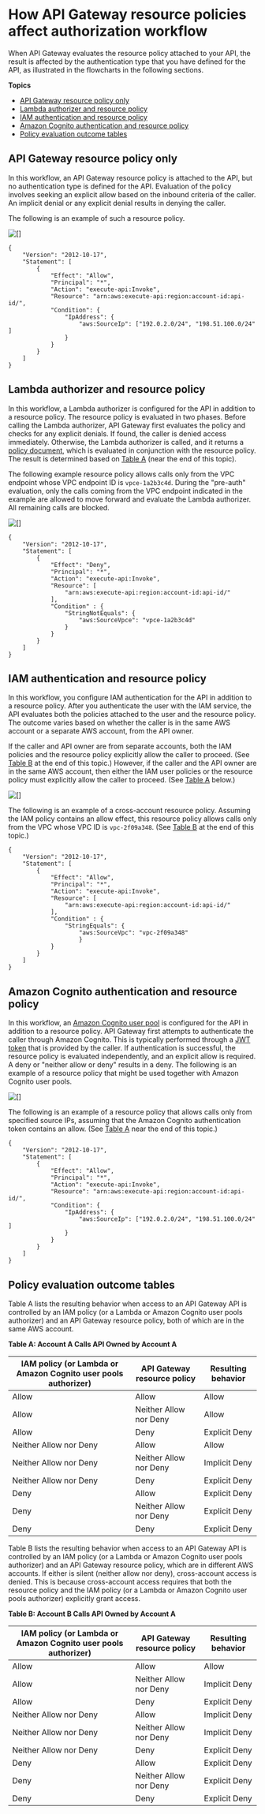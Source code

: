 # How API Gateway resource policies affect authorization workflow<a name="apigateway-authorization-flow"></a>

When API Gateway evaluates the resource policy attached to your API, the result is affected by the authentication type that you have defined for the API, as illustrated in the flowcharts in the following sections\.

**Topics**
+ [API Gateway resource policy only](#apigateway-authorization-flow-resource-policy-only)
+ [Lambda authorizer and resource policy](#apigateway-authorization-flow-lambda)
+ [IAM authentication and resource policy](#apigateway-authorization-flow-iam)
+ [Amazon Cognito authentication and resource policy](#apigateway-authorization-flow-cognito)
+ [Policy evaluation outcome tables](#apigateway-resource-policies-iam-policies-interaction)

## API Gateway resource policy only<a name="apigateway-authorization-flow-resource-policy-only"></a>

In this workflow, an API Gateway resource policy is attached to the API, but no authentication type is defined for the API\. Evaluation of the policy involves seeking an explicit allow based on the inbound criteria of the caller\. An implicit denial or any explicit denial results in denying the caller\.

The following is an example of such a resource policy\.

![\[\]](http://docs.aws.amazon.com/apigateway/latest/developerguide/images/apigateway-auth-resource-policy-only.png)

```
{
    "Version": "2012-10-17",
    "Statement": [
        {
            "Effect": "Allow",
            "Principal": "*",
            "Action": "execute-api:Invoke",
            "Resource": "arn:aws:execute-api:region:account-id:api-id/",
            "Condition": {
                "IpAddress": {
                    "aws:SourceIp": ["192.0.2.0/24", "198.51.100.0/24" ]
                }
            }
        }
    ]
}
```

## Lambda authorizer and resource policy<a name="apigateway-authorization-flow-lambda"></a>

In this workflow, a Lambda authorizer is configured for the API in addition to a resource policy\. The resource policy is evaluated in two phases\. Before calling the Lambda authorizer, API Gateway first evaluates the policy and checks for any explicit denials\. If found, the caller is denied access immediately\. Otherwise, the Lambda authorizer is called, and it returns a [policy document](api-gateway-lambda-authorizer-output.md), which is evaluated in conjunction with the resource policy\. The result is determined based on [Table A](#apigateway-resource-policies-iam-policies-interaction) \(near the end of this topic\)\.

The following example resource policy allows calls only from the VPC endpoint whose VPC endpoint ID is `vpce-1a2b3c4d`\. During the "pre\-auth" evaluation, only the calls coming from the VPC endpoint indicated in the example are allowed to move forward and evaluate the Lambda authorizer\. All remaining calls are blocked\.

![\[\]](http://docs.aws.amazon.com/apigateway/latest/developerguide/images/apigateway-auth-lambda-resource-policy.png)

```
{
    "Version": "2012-10-17",
    "Statement": [
        {
            "Effect": "Deny",
            "Principal": "*",
            "Action": "execute-api:Invoke",
            "Resource": [
                "arn:aws:execute-api:region:account-id:api-id/"
            ],
            "Condition" : {
                "StringNotEquals": {
                    "aws:SourceVpce": "vpce-1a2b3c4d"
                }
            }
        }
    ]
}
```

## IAM authentication and resource policy<a name="apigateway-authorization-flow-iam"></a>

In this workflow, you configure IAM authentication for the API in addition to a resource policy\. After you authenticate the user with the IAM service, the API evaluates both the policies attached to the user and the resource policy\. The outcome varies based on whether the caller is in the same AWS account or a separate AWS account, from the API owner\. 

If the caller and API owner are from separate accounts, both the IAM policies and the resource policy explicitly allow the caller to proceed\. \(See [Table B](#apigateway-resource-policies-iam-policies-interaction) at the end of this topic\.\) However, if the caller and the API owner are in the same AWS account, then either the IAM user policies or the resource policy must explicitly allow the caller to proceed\. \(See [Table A](#apigateway-resource-policies-iam-policies-interaction) below\.\)

![\[\]](http://docs.aws.amazon.com/apigateway/latest/developerguide/images/apigateway-auth-iam-resource-policy.png)

The following is an example of a cross\-account resource policy\. Assuming the IAM policy contains an allow effect, this resource policy allows calls only from the VPC whose VPC ID is `vpc-2f09a348`\. \(See [Table B](#apigateway-resource-policies-iam-policies-interaction) at the end of this topic\.\)

```
{
    "Version": "2012-10-17",
    "Statement": [
        {
            "Effect": "Allow",
            "Principal": "*",
            "Action": "execute-api:Invoke",
            "Resource": [
                "arn:aws:execute-api:region:account-id:api-id/"
            ],
            "Condition" : {
                "StringEquals": {
                    "aws:SourceVpc": "vpc-2f09a348"
                    }
            }
        }
    ]
}
```

## Amazon Cognito authentication and resource policy<a name="apigateway-authorization-flow-cognito"></a>

In this workflow, an [Amazon Cognito user pool](apigateway-integrate-with-cognito.md) is configured for the API in addition to a resource policy\. API Gateway first attempts to authenticate the caller through Amazon Cognito\. This is typically performed through a [JWT token](https://docs.aws.amazon.com/cognito/latest/developerguide/amazon-cognito-user-pools-using-tokens-with-identity-providers.html) that is provided by the caller\. If authentication is successful, the resource policy is evaluated independently, and an explicit allow is required\. A deny or "neither allow or deny" results in a deny\. The following is an example of a resource policy that might be used together with Amazon Cognito user pools\.

![\[\]](http://docs.aws.amazon.com/apigateway/latest/developerguide/images/apigateway-auth-cognito-resource-policy.png)

The following is an example of a resource policy that allows calls only from specified source IPs, assuming that the Amazon Cognito authentication token contains an allow\. \(See [Table A](#apigateway-resource-policies-iam-policies-interaction) near the end of this topic\.\)

```
{
    "Version": "2012-10-17",
    "Statement": [
        {
            "Effect": "Allow",
            "Principal": "*",
            "Action": "execute-api:Invoke",
            "Resource": "arn:aws:execute-api:region:account-id:api-id/",
            "Condition": {
                "IpAddress": {
                    "aws:SourceIp": ["192.0.2.0/24", "198.51.100.0/24" ]
                }
            }
        }
    ]
}
```

## Policy evaluation outcome tables<a name="apigateway-resource-policies-iam-policies-interaction"></a>

Table A lists the resulting behavior when access to an API Gateway API is controlled by an IAM policy \(or a Lambda or Amazon Cognito user pools authorizer\) and an API Gateway resource policy, both of which are in the same AWS account\.


**Table A: Account A Calls API Owned by Account A**  

| IAM policy \(or Lambda or Amazon Cognito user pools authorizer\) | API Gateway resource policy | Resulting behavior | 
| --- | --- | --- | 
| Allow | Allow | Allow | 
| Allow | Neither Allow nor Deny | Allow | 
| Allow | Deny | Explicit Deny | 
| Neither Allow nor Deny | Allow | Allow | 
| Neither Allow nor Deny | Neither Allow nor Deny | Implicit Deny | 
| Neither Allow nor Deny | Deny | Explicit Deny | 
| Deny | Allow | Explicit Deny | 
| Deny | Neither Allow nor Deny | Explicit Deny | 
| Deny | Deny | Explicit Deny | 

Table B lists the resulting behavior when access to an API Gateway API is controlled by an IAM policy \(or a Lambda or Amazon Cognito user pools authorizer\) and an API Gateway resource policy, which are in different AWS accounts\. If either is silent \(neither allow nor deny\), cross\-account access is denied\. This is because cross\-account access requires that both the resource policy and the IAM policy \(or a Lambda or Amazon Cognito user pools authorizer\) explicitly grant access\.


**Table B: Account B Calls API Owned by Account A**  

| IAM policy \(or Lambda or Amazon Cognito user pools authorizer\) | API Gateway resource policy | Resulting behavior | 
| --- | --- | --- | 
| Allow | Allow | Allow | 
| Allow | Neither Allow nor Deny | Implicit Deny | 
| Allow | Deny | Explicit Deny | 
| Neither Allow nor Deny | Allow | Implicit Deny | 
| Neither Allow nor Deny | Neither Allow nor Deny | Implicit Deny | 
| Neither Allow nor Deny | Deny | Explicit Deny | 
| Deny | Allow | Explicit Deny | 
| Deny | Neither Allow nor Deny | Explicit Deny | 
| Deny | Deny | Explicit Deny | 